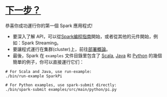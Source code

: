 # [下一步？](https://spark.apache.org/docs/latest/quick-start.html#where-to-go-from-here)

恭喜你成功運行你的第一個 Spark 應用程式!

- 要深入了解 API，可以從[Spark编程指南](https://spark.apache.org/docs/latest/programming-guide.html)開始，或者從其他的元件開始，例如：Spark Streaming。
- 要讓程式運行在集群(cluster)上，前往[部署概論](https://spark.apache.org/docs/latest/cluster-overview.html)。
- 最後，Spark 在 `examples` 文件目錄里包含了 [Scala](https://github.com/apache/spark/tree/master/examples/src/main/scala/org/apache/spark/examples), [Java](https://github.com/apache/spark/tree/master/examples/src/main/java/org/apache/spark/examples) 和 [Python](https://github.com/apache/spark/tree/master/examples/src/main/python) 的幾個簡單的例子，你可以直接運行它们：

```
# For Scala and Java, use run-example:
./bin/run-example SparkPi

# For Python examples, use spark-submit directly:
./bin/spark-submit examples/src/main/python/pi.py
```
